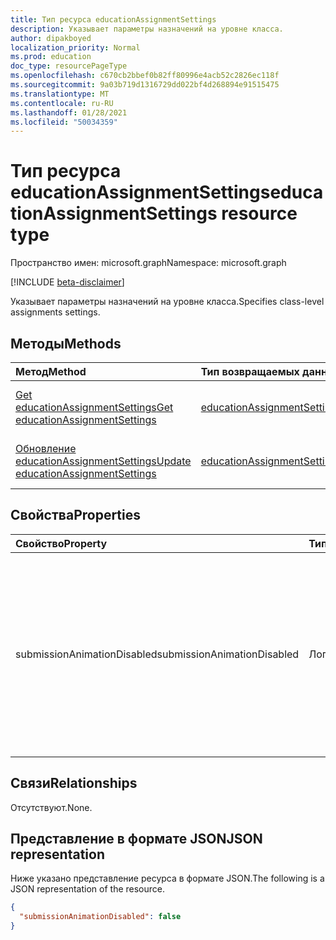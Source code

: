 ```yaml
---
title: Тип ресурса educationAssignmentSettings
description: Указывает параметры назначений на уровне класса.
author: dipakboyed
localization_priority: Normal
ms.prod: education
doc_type: resourcePageType
ms.openlocfilehash: c670cb2bbef0b82ff80996e4acb52c2826ec118f
ms.sourcegitcommit: 9a03b719d1316729dd022bf4d268894e91515475
ms.translationtype: MT
ms.contentlocale: ru-RU
ms.lasthandoff: 01/28/2021
ms.locfileid: "50034359"
---
```

# <a name="educationassignmentsettings-resource-type"></a><span data-ttu-id="aae37-103">Тип ресурса educationAssignmentSettings</span><span class="sxs-lookup"><span data-stu-id="aae37-103">educationAssignmentSettings resource type</span></span>

<span data-ttu-id="aae37-104">Пространство имен: microsoft.graph</span><span class="sxs-lookup"><span data-stu-id="aae37-104">Namespace: microsoft.graph</span></span>

[!INCLUDE [beta-disclaimer](../../includes/beta-disclaimer.md)]

<span data-ttu-id="aae37-105">Указывает параметры назначений на уровне класса.</span><span class="sxs-lookup"><span data-stu-id="aae37-105">Specifies class-level assignments settings.</span></span>

## <a name="methods"></a><span data-ttu-id="aae37-106">Методы</span><span class="sxs-lookup"><span data-stu-id="aae37-106">Methods</span></span>
|<span data-ttu-id="aae37-107">Метод</span><span class="sxs-lookup"><span data-stu-id="aae37-107">Method</span></span>|<span data-ttu-id="aae37-108">Тип возвращаемых данных</span><span class="sxs-lookup"><span data-stu-id="aae37-108">Return type</span></span>|<span data-ttu-id="aae37-109">Описание</span><span class="sxs-lookup"><span data-stu-id="aae37-109">Description</span></span>|
|:---|:---|:---|
|[<span data-ttu-id="aae37-110">Get educationAssignmentSettings</span><span class="sxs-lookup"><span data-stu-id="aae37-110">Get educationAssignmentSettings</span></span>](../api/educationassignmentsettings-get.md)|[<span data-ttu-id="aae37-111">educationAssignmentSettings</span><span class="sxs-lookup"><span data-stu-id="aae37-111">educationAssignmentSettings</span></span>](../resources/educationassignmentsettings.md)|<span data-ttu-id="aae37-112">Чтение свойств и связей объекта [educationAssignmentSettings.](../resources/educationassignmentsettings.md)</span><span class="sxs-lookup"><span data-stu-id="aae37-112">Read the properties and relationships of an [educationAssignmentSettings](../resources/educationassignmentsettings.md) object.</span></span>|
|[<span data-ttu-id="aae37-113">Обновление educationAssignmentSettings</span><span class="sxs-lookup"><span data-stu-id="aae37-113">Update educationAssignmentSettings</span></span>](../api/educationassignmentsettings-update.md)|[<span data-ttu-id="aae37-114">educationAssignmentSettings</span><span class="sxs-lookup"><span data-stu-id="aae37-114">educationAssignmentSettings</span></span>](../resources/educationassignmentsettings.md)|<span data-ttu-id="aae37-115">Обновление свойств объекта [educationAssignmentSettings.](../resources/educationassignmentsettings.md)</span><span class="sxs-lookup"><span data-stu-id="aae37-115">Update the properties of an [educationAssignmentSettings](../resources/educationassignmentsettings.md) object.</span></span>|

## <a name="properties"></a><span data-ttu-id="aae37-116">Свойства</span><span class="sxs-lookup"><span data-stu-id="aae37-116">Properties</span></span>
|<span data-ttu-id="aae37-117">Свойство</span><span class="sxs-lookup"><span data-stu-id="aae37-117">Property</span></span>|<span data-ttu-id="aae37-118">Тип</span><span class="sxs-lookup"><span data-stu-id="aae37-118">Type</span></span>|<span data-ttu-id="aae37-119">Описание</span><span class="sxs-lookup"><span data-stu-id="aae37-119">Description</span></span>|
|:---|:---|:---|
|<span data-ttu-id="aae37-120">submissionAnimationDisabled</span><span class="sxs-lookup"><span data-stu-id="aae37-120">submissionAnimationDisabled</span></span>|<span data-ttu-id="aae37-121">Логический</span><span class="sxs-lookup"><span data-stu-id="aae37-121">Boolean</span></span>|<span data-ttu-id="aae37-122">Указывает, будет ли показана анимация поозднения.</span><span class="sxs-lookup"><span data-stu-id="aae37-122">Indicates whether turn-in celebration animation will be shown.</span></span> <span data-ttu-id="aae37-123">Значение `true` указывает, что анимация не будет показана.</span><span class="sxs-lookup"><span data-stu-id="aae37-123">A value of `true` indicates that the animation will not be shown.</span></span> <span data-ttu-id="aae37-124">Значение по умолчанию: `false`.</span><span class="sxs-lookup"><span data-stu-id="aae37-124">Default value is `false`.</span></span>|

## <a name="relationships"></a><span data-ttu-id="aae37-125">Связи</span><span class="sxs-lookup"><span data-stu-id="aae37-125">Relationships</span></span>
<span data-ttu-id="aae37-126">Отсутствуют.</span><span class="sxs-lookup"><span data-stu-id="aae37-126">None.</span></span>

## <a name="json-representation"></a><span data-ttu-id="aae37-127">Представление в формате JSON</span><span class="sxs-lookup"><span data-stu-id="aae37-127">JSON representation</span></span>
<span data-ttu-id="aae37-128">Ниже указано представление ресурса в формате JSON.</span><span class="sxs-lookup"><span data-stu-id="aae37-128">The following is a JSON representation of the resource.</span></span>
<!-- {
  "blockType": "resource",
  "keyProperty": "id",
  "@odata.type": "microsoft.graph.educationAssignmentSettings",
  "baseType": "",
  "openType": false
}
-->
``` json
{
  "submissionAnimationDisabled": false
}
```

